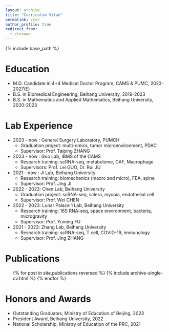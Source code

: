 ```yaml
---
layout: archive
title: "Curriculum Vitae"
permalink: /cv/
author_profile: true
redirect_from:
  - /resume
---
```

{% include base_path %}


Education
======
* M.D. Candidate in 4+4 Medical Doctor Program, CAMS & PUMC, 2023-2027(E)
* B.S. in Biomedical Engineering, Beihang University, 2019-2023
* B.S. in Mathematics and Applied Mathematics, Beihang University, 2020-2023
  
Lab Experience
======
* 2023 - now : General Surgery Laboratory, PUMCH 
  * Graduation project: multi-omics, tumor microenvironment, PDAC
  * Supervisor: Prof. Taiping ZHANG
* 2023 - now : Guo Lab, IBMS of the CAMS 
  * Research training: scRNA-seq, metabolome, CAF, Macrophage
  * Supervisors: Prof. Lei GUO, Dr. Rui JU
* 2021 - now : Ji Lab, Beihang University
  * Research training: biomechanics (macro and micro), FEA, spine 
  * Supervisor: Prof. Jing JI
* 2022 - 2023: Chen Lab, Beihang University 
  * Graduation project: scRNA-seq, sclera, myopia, endothelial cell
  * Supervisor: Prof. Wei CHEN
* 2022 - 2023: Lunar Palace 1 Lab, Beihang University
  * Research training: 16S RNA-seq, space environment, bacteria, microgravity
  * Supervisor: Prof. Yuming FU
* 2021 - 2023: Zhang Lab, Beihang University
  * Research training: scRNA-seq, T cell, COVID-19, immunology
  * Supervisor: Prof. Jing ZHANG

  

Publications
======
  <ul>{% for post in site.publications reversed %}
    {% include archive-single-cv.html %}
  {% endfor %}</ul>
  
  
Honors and Awards
======
* Outstanding Graduates, Ministry of Education of Beijing, 2023
* President Award, Beihang University, 2022
* National Scholarship, Ministry of Education of the PRC, 2021
